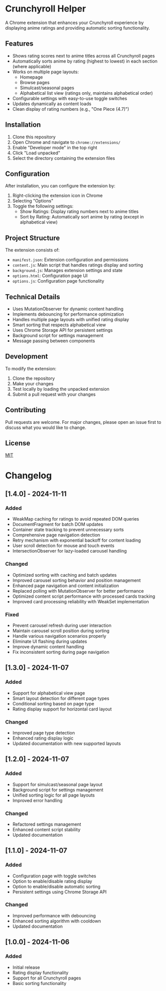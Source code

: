 # Crunchyroll Helper

A Chrome extension that enhances your Crunchyroll experience by displaying anime ratings and providing automatic sorting functionality.

## Features
- Shows rating scores next to anime titles across all Crunchyroll pages
- Automatically sorts anime by rating (highest to lowest) in each section (where applicable)
- Works on multiple page layouts:
  - Homepage
  - Browse pages
  - Simulcast/seasonal pages
  - Alphabetical list view (ratings only, maintains alphabetical order)
- Configurable settings with easy-to-use toggle switches
- Updates dynamically as content loads
- Clean display of rating numbers (e.g., "One Piece (4.7)")

## Installation
1. Clone this repository
2. Open Chrome and navigate to `chrome://extensions/`
3. Enable "Developer mode" in the top right
4. Click "Load unpacked"
5. Select the directory containing the extension files

## Configuration
After installation, you can configure the extension by:
1. Right-clicking the extension icon in Chrome
2. Selecting "Options"
3. Toggle the following settings:
   - Show Ratings: Display rating numbers next to anime titles
   - Sort by Rating: Automatically sort anime by rating (except in alphabetical view)

## Project Structure
The extension consists of:
- `manifest.json`: Extension configuration and permissions
- `content.js`: Main script that handles ratings display and sorting
- `background.js`: Manages extension settings and state
- `options.html`: Configuration page UI
- `options.js`: Configuration page functionality

## Technical Details
- Uses MutationObserver for dynamic content handling
- Implements debouncing for performance optimization
- Handles multiple page layouts with unified rating display
- Smart sorting that respects alphabetical view
- Uses Chrome Storage API for persistent settings
- Background script for settings management
- Message passing between components

## Development
To modify the extension:
1. Clone the repository
2. Make your changes
3. Test locally by loading the unpacked extension
4. Submit a pull request with your changes

## Contributing
Pull requests are welcome. For major changes, please open an issue first to discuss what you would like to change.

## License
[MIT](https://choosealicense.com/licenses/mit/)

# Changelog

## [1.4.0] - 2024-11-11
### Added
- WeakMap caching for ratings to avoid repeated DOM queries
- DocumentFragment for batch DOM updates
- Container state tracking to prevent unnecessary sorts
- Comprehensive page navigation detection
- Retry mechanism with exponential backoff for content loading
- User scroll detection for mouse and touch events
- IntersectionObserver for lazy-loaded carousel handling

### Changed
- Optimized sorting with caching and batch updates
- Improved carousel sorting behavior and position management
- Enhanced page navigation and content initialization
- Replaced polling with MutationObserver for better performance
- Optimized content script performance with processed cards tracking
- Improved card processing reliability with WeakSet implementation

### Fixed
- Prevent carousel refresh during user interaction
- Maintain carousel scroll position during sorting
- Handle various navigation scenarios properly
- Eliminate UI flashing during updates
- Improve dynamic content handling
- Fix inconsistent sorting during page navigation

## [1.3.0] - 2024-11-07
### Added
- Support for alphabetical view page
- Smart layout detection for different page types
- Conditional sorting based on page type
- Rating display support for horizontal card layout

### Changed
- Improved page type detection
- Enhanced rating display logic
- Updated documentation with new supported layouts

## [1.2.0] - 2024-11-07
### Added
- Support for simulcast/seasonal page layout
- Background script for settings management
- Unified sorting logic for all page layouts
- Improved error handling

### Changed
- Refactored settings management
- Enhanced content script stability
- Updated documentation

## [1.1.0] - 2024-11-07
### Added
- Configuration page with toggle switches
- Option to enable/disable rating display
- Option to enable/disable automatic sorting
- Persistent settings using Chrome Storage API

### Changed
- Improved performance with debouncing
- Enhanced sorting algorithm with cooldown
- Updated documentation

## [1.0.0] - 2024-11-06
### Added
- Initial release
- Rating display functionality
- Support for all Crunchyroll pages
- Basic sorting functionality
